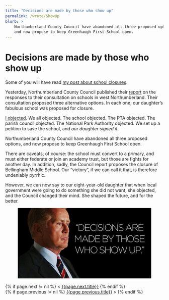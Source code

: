 ```yaml
---
title: "Decisions are made by those who show up"
permalink: /wrote/ShowUp
blurb: >
    Northumberland County Council have abandoned all three proposed options, 
    and now propose to keep Greenhaugh First School open.
---
```

# Decisions are made by those who show up

Some of you will have read [my post about school 
closures](/wrote/MappingEmotion).

Yesterday, Northumberland County Council published their [report](http://www.northumberland.gov.uk/NorthumberlandCountyCouncil/media/Document-store/School%20Consultation/Education-in-the-West-Outcomes-of-Consultation.pdf) on the 
responses to their consultation on schools in west Northumberland. Their 
consultation proposed three alternative options. In each one, our daughter’s 
fabulous school was proposed for closure.

[I objected](/wrote/WeSayNo). We all objected. The school objected. The PTA 
objected. The parish council objected. The National Park Authority objected. 
We set up a petition to save the school, and <em>our daughter signed it</em>.

Northumberland County Council have abandoned all three proposed options, and 
now propose to keep Greenhaugh First School open.

There are caveats, of course: the school must convert to a primary, and must 
either federate or join an academy trust, but those are fights for another 
day. In addition, sadly, the Council report proposes the closure of Bellingham 
Middle School. Our “victory”, if we can call it that, is therefore undeniably 
pyrrhic.

However, we can now say to our eight-year-old daughter that when local 
government were going to do something she did not want, she objected, and the 
Council changed their mind. She shaped the future, and for the better.

<figure>
    <img src="/assets/pics/DecisionsAreMadeByThoseWhoShowUp.jpeg" alt="Decisions are made by those who show up" />
</figure>

<section id="nav">
    <div>
{% if page.next != nil %}
        &lt;&nbsp;<a href="{{page.next.url}}">{{page.next.title}}</a>
{% endif %}
    </div>
    <div>
{% if page.previous != nil %}
        <a href="{{page.previous.url}}">{{page.previous.title}}</a>&nbsp;&gt;
{% endif %}
    </div>
</section>
